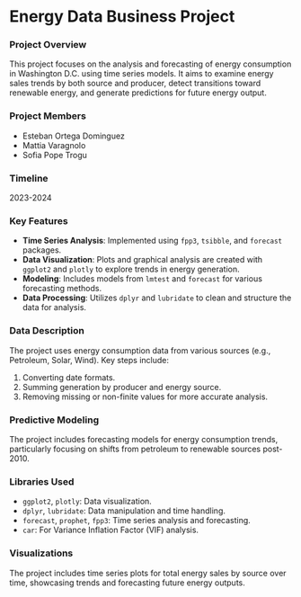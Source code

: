 # Energy Data Business Project

### Project Overview
This project focuses on the analysis and forecasting of energy consumption in Washington D.C. using time series models. It aims to examine energy sales trends by both source and producer, detect transitions toward renewable energy, and generate predictions for future energy output.

### Project Members
- Esteban Ortega Dominguez
- Mattia Varagnolo
- Sofia Pope Trogu

### Timeline
2023-2024

### Key Features
- **Time Series Analysis**: Implemented using `fpp3`, `tsibble`, and `forecast` packages.
- **Data Visualization**: Plots and graphical analysis are created with `ggplot2` and `plotly` to explore trends in energy generation.
- **Modeling**: Includes models from `lmtest` and `forecast` for various forecasting methods.
- **Data Processing**: Utilizes `dplyr` and `lubridate` to clean and structure the data for analysis.

### Data Description
The project uses energy consumption data from various sources (e.g., Petroleum, Solar, Wind). Key steps include:
1. Converting date formats.
2. Summing generation by producer and energy source.
3. Removing missing or non-finite values for more accurate analysis.

### Predictive Modeling
The project includes forecasting models for energy consumption trends, particularly focusing on shifts from petroleum to renewable sources post-2010.

### Libraries Used
- `ggplot2`, `plotly`: Data visualization.
- `dplyr`, `lubridate`: Data manipulation and time handling.
- `forecast`, `prophet`, `fpp3`: Time series analysis and forecasting.
- `car`: For Variance Inflation Factor (VIF) analysis.

### Visualizations
The project includes time series plots for total energy sales by source over time, showcasing trends and forecasting future energy outputs.
